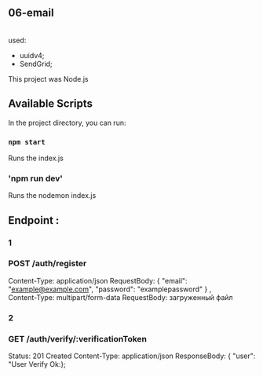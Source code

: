 ## 06-email

<br> used: <br />

- uuidv4;
- SendGrid;

This project was Node.js

## Available Scripts

In the project directory, you can run:

### `npm start`

Runs the index.js <br />

### 'npm run dev'

Runs the nodemon index.js <br />

## Endpoint :

### 1

### POST /auth/register

Content-Type: application/json RequestBody: { "email": "example@example.com",
"password": "examplepassword" } , <br /> Content-Type: multipart/form-data
RequestBody: загруженный файл

### 2

### GET /auth/verify/:verificationToken

Status: 201 Created Content-Type: application/json ResponseBody: { "user": "User
Verify Ok:};
